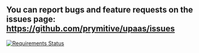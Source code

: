 You can report bugs and feature requests on the issues page: https://github.com/prymitive/upaas/issues
------------------------------------------------------------------------------------------------------

[![Requirements Status](https://requires.io/github/prymitive/upaas-client/requirements.png?branch=master)](https://requires.io/github/prymitive/upaas-client/requirements/?branch=master)
